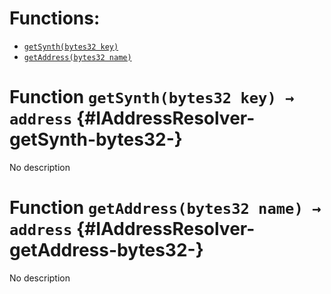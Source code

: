 

# Functions:
- [`getSynth(bytes32 key)`](#IAddressResolver-getSynth-bytes32-)
- [`getAddress(bytes32 name)`](#IAddressResolver-getAddress-bytes32-)



# Function `getSynth(bytes32 key) → address` {#IAddressResolver-getSynth-bytes32-}
No description




# Function `getAddress(bytes32 name) → address` {#IAddressResolver-getAddress-bytes32-}
No description




